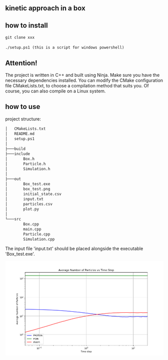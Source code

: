 ## kinetic approach in a box

## how to install 

```
git clone xxx

./setup.ps1 (this is a script for windows powershell)
```
## Attention! 
The project is written in C++ and built using Ninja. Make sure you have the necessary dependencies installed.
You can modify the CMake configuration file CMakeLists.txt, to choose a compilation method that suits you.
Of course, you can also compile on a Linux system.

## how to use 
project structure:

```
│   CMakeLists.txt
│   README.md
│   setup.ps1
│
├───build
├───include
│       Box.h
│       Particle.h
│       Simulation.h
│
├───out
│       Box_test.exe
│       box_test.png
│       initial_state.csv
│       input.txt
│       particles.csv
│       plot.py
│
└───src
        Box.cpp
        main.cpp
        Particle.cpp
        Simulation.cpp
```
The input file 'input.txt' should be placed alongside the executable 'Box_test.exe'.

![](./out/box_test.png)

